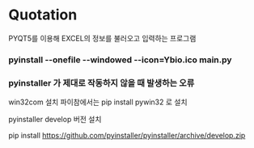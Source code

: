 # Quotation
PYQT5를 이용해 EXCEL의 정보를 불러오고 입력하는 프로그램


### pyinstall --onefile --windowed --icon=Ybio.ico main.py


### pyinstaller 가 제대로 작동하지 않을 때 발생하는 오류

win32com 설치
파이참에서는 pip install pywin32 로 설치

pyinstaller develop 버전 설치

pip install https://github.com/pyinstaller/pyinstaller/archive/develop.zip

